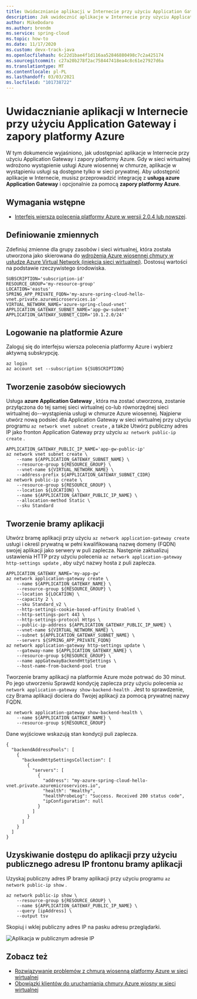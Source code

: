 ```yaml
---
title: Uwidacznianie aplikacji w Internecie przy użyciu Application Gateway i zapory platformy Azure
description: Jak uwidocznić aplikacje w Internecie przy użyciu Application Gateway i zapory platformy Azure
author: MikeDodaro
ms.author: brendm
ms.service: spring-cloud
ms.topic: how-to
ms.date: 11/17/2020
ms.custom: devx-track-java
ms.openlocfilehash: 6c22d1bae4f1d116aa52846880498c7c2a425174
ms.sourcegitcommit: c27a20b278f2ac758447418ea4c8c61e27927d6a
ms.translationtype: MT
ms.contentlocale: pl-PL
ms.lasthandoff: 03/03/2021
ms.locfileid: "101738722"
---
```

# <a name="expose-applications-to-the-internet-using-application-gateway-and-azure-firewall"></a>Uwidacznianie aplikacji w Internecie przy użyciu Application Gateway i zapory platformy Azure

W tym dokumencie wyjaśniono, jak udostępniać aplikacje w Internecie przy użyciu Application Gateway i zapory platformy Azure. Gdy w sieci wirtualnej wdrożono wystąpienie usługi Azure wiosennej w chmurze, aplikacje w wystąpieniu usługi są dostępne tylko w sieci prywatnej. Aby udostępnić aplikacje w Internecie, musisz przeprowadzić integrację z **usługą azure Application Gateway** i opcjonalnie za pomocą **zapory platformy Azure**.

## <a name="prerequisites"></a>Wymagania wstępne

- [Interfejs wiersza polecenia platformy Azure w wersji 2.0.4 lub nowszej](/cli/azure/install-azure-cli).

## <a name="define-variables"></a>Definiowanie zmiennych

Zdefiniuj zmienne dla grupy zasobów i sieci wirtualnej, która została utworzona jako skierowana do [wdrożenia Azure wiosennej chmury w usłudze Azure Virtual Network (iniekcja sieci wirtualnej)](spring-cloud-tutorial-deploy-in-azure-virtual-network.md). Dostosuj wartości na podstawie rzeczywistego środowiska.

```
SUBSCRIPTION='subscription-id'
RESOURCE_GROUP='my-resource-group'
LOCATION='eastus'
SPRING_APP_PRIVATE_FQDN='my-azure-spring-cloud-hello-vnet.private.azuremicroservices.io'
VIRTUAL_NETWORK_NAME='azure-spring-cloud-vnet'
APPLICATION_GATEWAY_SUBNET_NAME='app-gw-subnet'
APPLICATION_GATEWAY_SUBNET_CIDR='10.1.2.0/24'
```

## <a name="login-to-azure"></a>Logowanie na platformie Azure

Zaloguj się do interfejsu wiersza polecenia platformy Azure i wybierz aktywną subskrypcję.

```
az login
az account set --subscription ${SUBSCRIPTION}
```

## <a name="create-network-resources"></a>Tworzenie zasobów sieciowych

Usługa **azure Application Gateway** , która ma zostać utworzona, zostanie przyłączona do tej samej sieci wirtualnej co-lub równorzędnej sieci wirtualnej do--wystąpienia usługi w chmurze Azure wiosennej. Najpierw utwórz nową podsieć dla Application Gateway w sieci wirtualnej przy użyciu programu `az network vnet subnet create` , a także Utwórz publiczny adres IP jako fronton Application Gateway przy użyciu `az network public-ip create` .

```
APPLICATION_GATEWAY_PUBLIC_IP_NAME='app-gw-public-ip'
az network vnet subnet create \
    --name ${APPLICATION_GATEWAY_SUBNET_NAME} \
    --resource-group ${RESOURCE_GROUP} \
    --vnet-name ${VIRTUAL_NETWORK_NAME} \
    --address-prefix ${APPLICATION_GATEWAY_SUBNET_CIDR}
az network public-ip create \
    --resource-group ${RESOURCE_GROUP} \
    --location ${LOCATION} \
    --name ${APPLICATION_GATEWAY_PUBLIC_IP_NAME} \
    --allocation-method Static \
    --sku Standard
```

## <a name="create-application-gateway"></a>Tworzenie bramy aplikacji

Utwórz bramę aplikacji przy użyciu `az network application-gateway create` usługi i określ prywatną w pełni kwalifikowaną nazwę domeny (FQDN) swojej aplikacji jako serwery w puli zaplecza. Następnie zaktualizuj ustawienia HTTP przy użyciu polecenia `az network application-gateway http-settings update` , aby użyć nazwy hosta z puli zaplecza.

```
APPLICATION_GATEWAY_NAME='my-app-gw'
az network application-gateway create \
    --name ${APPLICATION_GATEWAY_NAME} \
    --resource-group ${RESOURCE_GROUP} \
    --location ${LOCATION} \
    --capacity 2 \
    --sku Standard_v2 \
    --http-settings-cookie-based-affinity Enabled \
    --http-settings-port 443 \
    --http-settings-protocol Https \
    --public-ip-address ${APPLICATION_GATEWAY_PUBLIC_IP_NAME} \
    --vnet-name ${VIRTUAL_NETWORK_NAME} \
    --subnet ${APPLICATION_GATEWAY_SUBNET_NAME} \
    --servers ${SPRING_APP_PRIVATE_FQDN}
az network application-gateway http-settings update \
    --gateway-name ${APPLICATION_GATEWAY_NAME} \
    --resource-group ${RESOURCE_GROUP} \
    --name appGatewayBackendHttpSettings \
    --host-name-from-backend-pool true
```

Tworzenie bramy aplikacji na platformie Azure może potrwać do 30 minut. Po jego utworzeniu Sprawdź kondycję zaplecza przy użyciu polecenia `az network application-gateway show-backend-health` .  Jest to sprawdzenie, czy Brama aplikacji dociera do Twojej aplikacji za pomocą prywatnej nazwy FQDN.

```
az network application-gateway show-backend-health \
    --name ${APPLICATION_GATEWAY_NAME} \
    --resource-group ${RESOURCE_GROUP}
```

Dane wyjściowe wskazują stan kondycji puli zaplecza.

```
{
  "backendAddressPools": [
    {
      "backendHttpSettingsCollection": [
        {
          "servers": [
            {
              "address": "my-azure-spring-cloud-hello-vnet.private.azuremicroservices.io",
              "health": "Healthy",
              "healthProbeLog": "Success. Received 200 status code",
              "ipConfiguration": null
            }
          ]
        }
      ]
    }
  ]
}
```

## <a name="access-your-application-using-the-frontend-public-ip-of-the-application-gateway"></a>Uzyskiwanie dostępu do aplikacji przy użyciu publicznego adresu IP frontonu bramy aplikacji

Uzyskaj publiczny adres IP bramy aplikacji przy użyciu programu `az network public-ip show` .

```
az network public-ip show \
    --resource-group ${RESOURCE_GROUP} \
    --name ${APPLICATION_GATEWAY_PUBLIC_IP_NAME} \
    --query [ipAddress] \
    --output tsv
```

Skopiuj i wklej publiczny adres IP na pasku adresu przeglądarki.

  ![Aplikacja w publicznym adresie IP](media/spring-cloud-expose-apps-gateway-az-firewall/app-gateway-public-ip.png)

## <a name="see-also"></a>Zobacz też

- [Rozwiązywanie problemów z chmurą wiosenną platformy Azure w sieci wirtualnej](spring-cloud-troubleshooting-vnet.md)
- [Obowiązki klientów do uruchamiania chmury Azure wiosny w sieci wirtualnej](spring-cloud-vnet-customer-responsibilities.md)